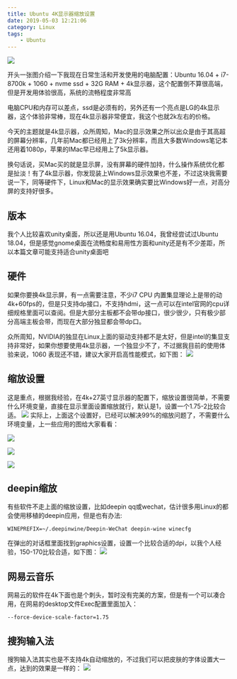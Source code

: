 ```yaml
---
title: Ubuntu 4K显示器缩放设置
date: 2019-05-03 12:21:06
category: Linux
tags: 
    - Ubuntu
---
```


![](https://wangbjun.github.io/images/16d0f0f03263cb7b.jpg)

开头一张图介绍一下我现在日常生活和开发使用的电脑配置：Ubuntu 16.04 + i7-8700k + 1060 + nvme ssd + 32G RAM + 4k显示器，这个配置倒不算很高端，但是开发用体验很高，系统的流畅程度非常高

<!--more-->

电脑CPU和内存可以差点，ssd是必须有的，另外还有一个亮点是LG的4k显示器，这个体验非常棒，现在4k显示器非常便宜，我这个也就2k左右的价格。

今天的主题就是4k显示器，众所周知，Mac的显示效果之所以出众是由于其高超的屏幕分辨率，几年前Mac都已经用上了3k分辨率，而且大多数Windows笔记本还用着1080p，苹果的IMac早已经用上了5k显示器。

换句话说，买Mac买的就是显示屏，没有屏幕的硬件加持，什么操作系统优化都是扯淡！有了4k显示器，你发现装上Windows显示效果也不差，不过这块我需要说一下，同等硬件下，Linux和Mac的显示效果确实要比Windows好一点，对高分屏的支持好很多。

## 版本
我个人比较喜欢unity桌面，所以还是用Ubuntu 16.04，我曾经尝试过Ubuntu 18.04，但是感觉gnome桌面在流畅度和易用性方面和unity还是有不少差距，所以本篇文章可能支持适合unity桌面吧

## 硬件
如果你要换4k显示屏，有一点需要注意，不少i7 CPU 内置集显理论上是带的动4k+60fps的，但是只支持dp接口，不支持hdmi，这一点可以在intel官网的cpu详细规格里面可以查阅。但是大部分主板都不会带dp接口，很少很少，只有极少部分高端主板会带，而现在大部分独显都会带dp口。

众所周知，NVIDIA的独显在Linux上面的驱动支持都不是太好，但是intel的集显支持非常好，如果你想要使用4k显示器，一个独显少不了，不过据我目前的使用体验来说，1060 表现还不错，建议大家开启高性能模式，如下图：
![](https://wangbjun.github.io/images/16d0f203bbf9601b.jpg)

## 缩放设置
这是重点，根据我经验，在4k+27英寸显示器的配置下，缩放设置很简单，不需要什么环境变量，直接在显示里面设置缩放就行，默认是1，设置一个1.75-2比较合适。
![](https://wangbjun.github.io/images/16d0f23300cd21d1.jpg)
实际上，上面这个设置好，已经可以解决99%的缩放问题了，不需要什么环境变量，上一些应用的图给大家看看：

![](https://wangbjun.github.io/images/16d0f26799e5bf08.jpg)

![](https://wangbjun.github.io/images/16d0f27645283d4e.jpg)

![](https://wangbjun.github.io/images/16d0f27f294742ce.jpg)

## deepin缩放
有些软件不走上面的缩放设置，比如deepin qq或wechat，估计很多用Linux的都会使用移植的deepin应用，但是也有办法:
```
WINEPREFIX=~/.deepinwine/Deepin-WeChat deepin-wine winecfg
```
在弹出的对话框里面找到graphics设置，设置一个比较合适的dpi，以我个人经验，150-170比较合适，如下图：
![](https://wangbjun.github.io/images/16d0f2ba8e833515.jpg)

## 网易云音乐
网易云的软件在4k下面也是个刺头，暂时没有完美的方案，但是有一个可以凑合用，在网易的desktop文件Exec配置里面加入：
```
--force-device-scale-factor=1.75
```
## 搜狗输入法
搜狗输入法其实也是不支持4k自动缩放的，不过我们可以把皮肤的字体设置大一点，达到的效果是一样的：
![](https://wangbjun.github.io/images/16d0f301af11cca2.jpg)
